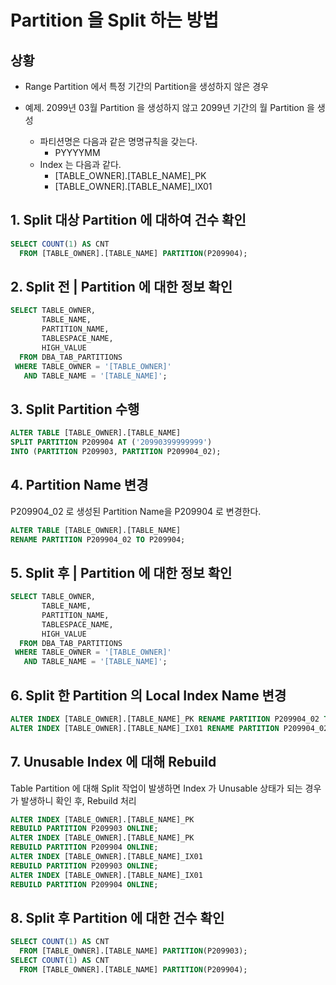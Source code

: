 # Partition 을 Split 하는 방법



## 상황

- Range Partition 에서 특정 기간의 Partition을 생성하지 않은 경우

- 예제. 2099년 03월 Partition 을 생성하지 않고 2099년 기간의 월 Partition 을 생성

  - 파티션명은 다음과 같은 명명규칙을 갖는다.
    - PYYYYMM
  - Index 는 다음과 같다.
    - [TABLE_OWNER].[TABLE_NAME]_PK
    - [TABLE_OWNER].[TABLE_NAME]_IX01

  

## 1. Split 대상 Partition 에 대하여 건수 확인

```sql
SELECT COUNT(1) AS CNT
  FROM [TABLE_OWNER].[TABLE_NAME] PARTITION(P209904);
```



## 2. Split 전 | Partition 에 대한 정보 확인

```sql
SELECT TABLE_OWNER,
       TABLE_NAME,
       PARTITION_NAME,
       TABLESPACE_NAME,
       HIGH_VALUE
  FROM DBA_TAB_PARTITIONS
 WHERE TABLE_OWNER = '[TABLE_OWNER]'
   AND TABLE_NAME = '[TABLE_NAME]';
```



## 3. Split Partition 수행

```sql
ALTER TABLE [TABLE_OWNER].[TABLE_NAME]
SPLIT PARTITION P209904 AT ('20990399999999')
INTO (PARTITION P209903, PARTITION P209904_02);
```



## 4. Partition Name 변경

P209904_02 로 생성된 Partition Name을 P209904 로 변경한다.

```sql
ALTER TABLE [TABLE_OWNER].[TABLE_NAME]
RENAME PARTITION P209904_02 TO P209904;
```



## 5. Split 후 | Partition 에 대한 정보 확인

```sql
SELECT TABLE_OWNER,
       TABLE_NAME,
       PARTITION_NAME,
       TABLESPACE_NAME,
       HIGH_VALUE
  FROM DBA_TAB_PARTITIONS
 WHERE TABLE_OWNER = '[TABLE_OWNER]'
   AND TABLE_NAME = '[TABLE_NAME]';
```



## 6. Split 한 Partition 의 Local Index Name 변경

```sql
ALTER INDEX [TABLE_OWNER].[TABLE_NAME]_PK RENAME PARTITION P209904_02 TO P209904;
ALTER INDEX [TABLE_OWNER].[TABLE_NAME]_IX01 RENAME PARTITION P209904_02 TO P209904;
```



## 7. Unusable Index 에 대해 Rebuild

Table Partition 에 대해 Split 작업이 발생하면 Index 가 Unusable 상태가 되는 경우가 발생하니 확인 후, Rebuild 처리

```sql
ALTER INDEX [TABLE_OWNER].[TABLE_NAME]_PK
REBUILD PARTITION P209903 ONLINE;
ALTER INDEX [TABLE_OWNER].[TABLE_NAME]_PK
REBUILD PARTITION P209904 ONLINE;
ALTER INDEX [TABLE_OWNER].[TABLE_NAME]_IX01
REBUILD PARTITION P209903 ONLINE;
ALTER INDEX [TABLE_OWNER].[TABLE_NAME]_IX01
REBUILD PARTITION P209904 ONLINE;
```



## 8. Split 후 Partition 에 대한 건수 확인

```sql
SELECT COUNT(1) AS CNT
  FROM [TABLE_OWNER].[TABLE_NAME] PARTITION(P209903);
SELECT COUNT(1) AS CNT
  FROM [TABLE_OWNER].[TABLE_NAME] PARTITION(P209904);
```

